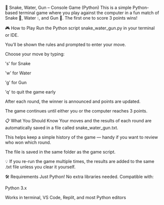 🐍 Snake, Water, Gun – Console Game (Python)
This is a simple Python-based terminal game where you play against the computer in a fun match of Snake 🐍, Water 💧, and Gun 🔫. The first one to score 3 points wins!

🎮 How to Play
Run the Python script snake_water_gun.py in your terminal or IDE.

You’ll be shown the rules and prompted to enter your move.

Choose your move by typing:

's' for Snake

'w' for Water

'g' for Gun

'q' to quit the game early

After each round, the winner is announced and points are updated.

The game continues until either you or the computer reaches 3 points.

📋 What You Should Know
Your moves and the results of each round are automatically saved in a file called snake_water_gun.txt.

This helps keep a simple history of the game — handy if you want to review who won which round.

The file is saved in the same folder as the game script.

💡 If you re-run the game multiple times, the results are added to the same .txt file unless you clear it yourself.

🛠 Requirements
Just Python! No extra libraries needed.
Compatible with:

Python 3.x

Works in terminal, VS Code, Replit, and most Python editors


